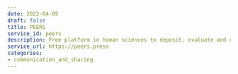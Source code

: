 ```yaml
---
date: 2022-04-05
draft: false
title: PEERS
service_id: peers
description: Free platform in human sciences to deposit, evaluate and curate articles
service_url: https://peers.press
categories:
- communication_and_sharing
---
```



